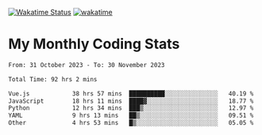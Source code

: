 [![Wakatime Status](https://github.com/noopurphalak/noopurphalak/workflows/wakatime-status-update/badge.svg)](https://github.com/noopurphalak/noopurphalak/actions/workflows/main.yml)
[![wakatime](https://wakatime.com/badge/user/80ace140-ef40-4fdd-b8ed-f3be3d2e1aea.svg)](https://wakatime.com/@80ace140-ef40-4fdd-b8ed-f3be3d2e1aea)

# My Monthly Coding Stats

<!--START_SECTION:waka-->

```txt
From: 31 October 2023 - To: 30 November 2023

Total Time: 92 hrs 2 mins

Vue.js            38 hrs 57 mins  ██████████░░░░░░░░░░░░░░░   40.19 %
JavaScript        18 hrs 11 mins  ████▓░░░░░░░░░░░░░░░░░░░░   18.77 %
Python            12 hrs 34 mins  ███▒░░░░░░░░░░░░░░░░░░░░░   12.97 %
YAML              9 hrs 13 mins   ██▒░░░░░░░░░░░░░░░░░░░░░░   09.51 %
Other             4 hrs 53 mins   █▒░░░░░░░░░░░░░░░░░░░░░░░   05.05 %
```

<!--END_SECTION:waka-->
